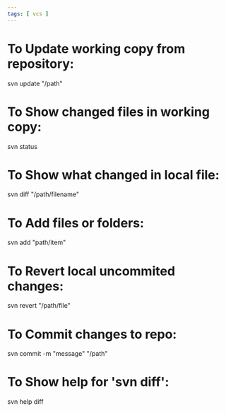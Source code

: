 ```yaml
---
tags: [ vcs ]
---
```

# To Update working copy from repository:
svn update "/path"

# To Show changed files in working copy:
svn status

# To Show what changed in local file:
svn diff "/path/filename"

# To Add files or folders:
svn add "path/item"

# To Revert local uncommited changes:
svn revert "/path/file"

# To Commit changes to repo:
svn commit -m "message" "/path"

# To Show help for 'svn diff':
svn help diff
